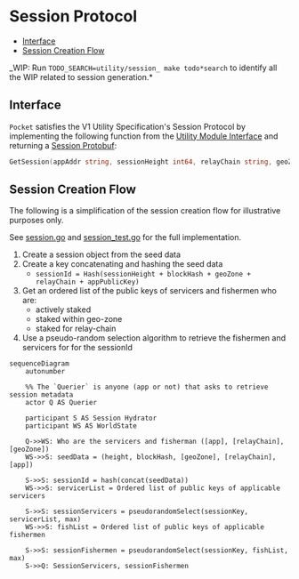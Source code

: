 # Session Protocol <!-- omit in toc -->

- [Interface](#interface)
- [Session Creation Flow](#session-creation-flow)

_WIP: Run `TODO_SEARCH=utility/session_ make todo*search` to identify all the WIP related to session generation.*

## Interface

`Pocket` satisfies the V1 Utility Specification's Session Protocol by implementing the following function from the [Utility Module Interface](../../shared/modules/utility_module.go) and returning a [Session Protobuf](../../shared/core/types/proto/session.proto):

```go
GetSession(appAddr string, sessionHeight int64, relayChain string, geoZone string) (*coreTypes.Session, error)
```

## Session Creation Flow

The following is a simplification of the session creation flow for illustrative purposes only.

See [session.go](../session.go) and [session_test.go](../session_test.go) for the full implementation.

1. Create a session object from the seed data
2. Create a key concatenating and hashing the seed data
   - `sessionId = Hash(sessionHeight + blockHash + geoZone + relayChain + appPublicKey)`
3. Get an ordered list of the public keys of servicers and fishermen who are:
   - actively staked
   - staked within geo-zone
   - staked for relay-chain
4. Use a pseudo-random selection algorithm to retrieve the fishermen and servicers for for the sessionId

```mermaid
sequenceDiagram
    autonumber

    %% The `Querier` is anyone (app or not) that asks to retrieve session metadata
    actor Q AS Querier

    participant S AS Session Hydrator
    participant WS AS WorldState

    Q->>WS: Who are the servicers and fisherman ([app], [relayChain], [geoZone])
    WS->>S: seedData = (height, blockHash, [geoZone], [relayChain], [app])

    S->>S: sessionId = hash(concat(seedData))
    WS->>S: servicerList = Ordered list of public keys of applicable servicers

    S->>S: sessionServicers = pseudorandomSelect(sessionKey, servicerList, max)
    WS->>S: fishList = Ordered list of public keys of applicable fishermen

    S->>S: sessionFishermen = pseudorandomSelect(sessionKey, fishList, max)
    S->>Q: SessionServicers, sessionFishermen
```

<!-- GITHUB_WIKI: utility/session_protocol -->
